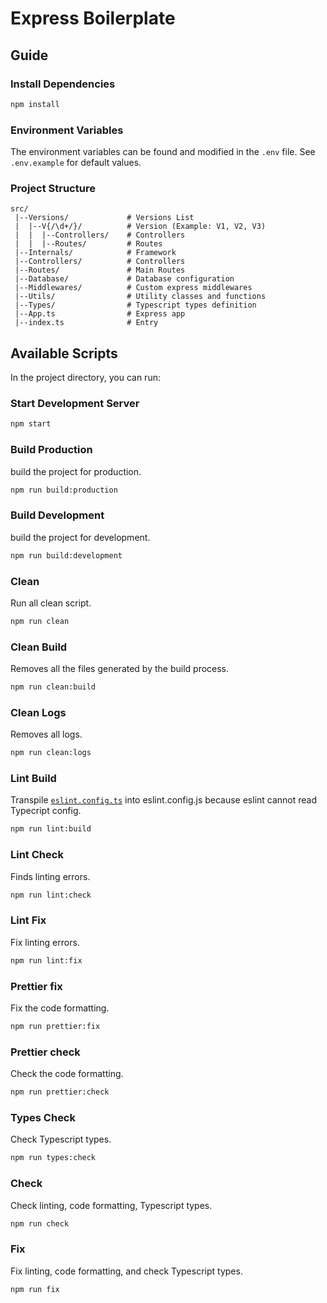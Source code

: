 # Express Boilerplate

## Guide

### Install Dependencies

```bash
npm install
```

### Environment Variables

The environment variables can be found and modified in the `.env` file. See `.env.example` for default values.

### Project Structure

```
src/
 |--Versions/             # Versions List
 |  |--V{/\d+/}/          # Version (Example: V1, V2, V3)
 |  |  |--Controllers/    # Controllers
 |  |  |--Routes/         # Routes
 |--Internals/            # Framework
 |--Controllers/          # Controllers
 |--Routes/               # Main Routes
 |--Database/             # Database configuration
 |--Middlewares/          # Custom express middlewares
 |--Utils/                # Utility classes and functions
 |--Types/                # Typescript types definition
 |--App.ts                # Express app
 |--index.ts              # Entry
```

## Available Scripts

In the project directory, you can run:

### Start Development Server

```bash
npm start
```

### Build Production

build the project for production.

```bash
npm run build:production
```

### Build Development

build the project for development.

```bash
npm run build:development
```

### Clean

Run all clean script.

```bash
npm run clean
```

### Clean Build

Removes all the files generated by the build process.

```bash
npm run clean:build
```

### Clean Logs

Removes all logs.

```bash
npm run clean:logs
```

### Lint Build

Transpile [`eslint.config.ts`](./eslint.config.ts) into eslint.config.js because eslint cannot read Typecript config.

```bash
npm run lint:build
```

### Lint Check

Finds linting errors.

```bash
npm run lint:check
```

### Lint Fix

Fix linting errors.

```bash
npm run lint:fix
```

### Prettier fix

Fix the code formatting.

```bash
npm run prettier:fix
```

### Prettier check

Check the code formatting.

```bash
npm run prettier:check
```

### Types Check

Check Typescript types.

```bash
npm run types:check
```

### Check

Check linting, code formatting, Typescript types.

```bash
npm run check
```

### Fix

Fix linting, code formatting, and check Typescript types.

```bash
npm run fix
```